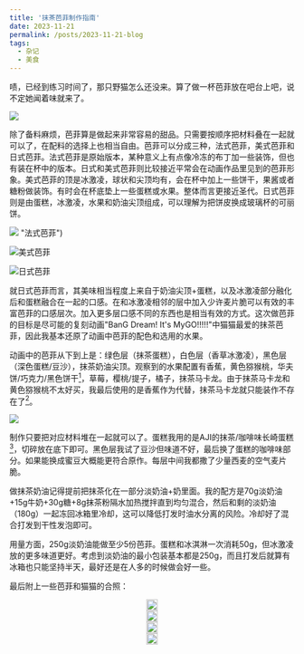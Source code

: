 ```yaml
---
title: '抹茶芭菲制作指南'
date: 2023-11-21
permalink: /posts/2023-11-21-blog
tags:
  - 杂记
  - 美食
---
```


啧，已经到练习时间了，那只野猫怎么还没来。算了做一杯芭菲放在吧台上吧，说不定她闻着味就来了。

[![](https://lailaps0713-blog.oss-cn-shanghai.aliyuncs.com/img/2023/DSC_8452.jpg?x-oss-process=image/resize,l_1920)](https://lailaps0713-blog.oss-cn-shanghai.aliyuncs.com/img/2023/DSC_8452.jpg)

除了备料麻烦，芭菲算是做起来非常容易的甜品。只需要按顺序把材料叠在一起就可以了，在配料的选择上也相当自由。芭菲可以分成三种，法式芭菲，美式芭菲和日式芭菲。法式芭菲是原始版本，某种意义上有点像冷冻的布丁加一些装饰，但也有装在杯中的版本。日式和美式芭菲则比较接近平常会在动画作品里见到的芭菲形象。美式芭菲的顶是冰激凌，球状和尖顶均有，会在杯中加上一些饼干，果酱或者糖粉做装饰。有时会在杯底垫上一些蛋糕或水果。整体而言更接近圣代。日式芭菲则是由蛋糕，冰激凌，水果和奶油尖顶组成，可以理解为把饼皮换成玻璃杯的可丽饼。

![](https://lailaps0713-blog.oss-cn-shanghai.aliyuncs.com/img/2023/20231121224113.png?x-oss-process=image/resize,l_1280) "法式芭菲")

![](https://lailaps0713-blog.oss-cn-shanghai.aliyuncs.com/img/2023/20231121224720.png?x-oss-process=image/resize,l_1280 "美式芭菲")

![](https://lailaps0713-blog.oss-cn-shanghai.aliyuncs.com/img/2023/20231121224201.png?x-oss-process=image/resize,l_1280 "日式芭菲")

就日式芭菲而言，其美味相当程度上来自于奶油尖顶+蛋糕，以及冰激凌部分融化后和蛋糕融合在一起的口感。在和冰激凌相邻的层中加入少许麦片脆可以有效的丰富芭菲的口感层次。加入更多层口感不同的东西也是相当有效的方式。这次做芭菲的目标是尽可能的复刻动画"BanG Dream! It's MyGO!!!!!"中猫猫最爱的抹茶芭菲，因此我基本还原了动画中芭菲的配色和选用的水果。

动画中的芭菲从下到上是：绿色层（抹茶蛋糕），白色层（香草冰激凌），黑色层（深色蛋糕/豆沙），抹茶奶油尖顶。观察到的水果配置有香蕉，黄色猕猴桃，华夫饼/巧克力/黑色饼干[^1]，草莓，樱桃/提子，橘子，抹茶马卡龙。由于抹茶马卡龙和黄色猕猴桃不太好买，我最后使用的是香蕉作为代替，抹茶马卡龙就只能装作不存在了[^2]。

![](https://lailaps0713-blog.oss-cn-shanghai.aliyuncs.com/img/2023/IMG_8128(20231120-002240).PNG)

制作只要把对应材料堆在一起就可以了。蛋糕我用的是AJI的抹茶/咖啡味长崎蛋糕[^3]，切碎放在底下即可。黑色层我试了豆沙但味道不好，最后换了蛋糕的咖啡味部分。如果能换成蜜豆大概能更符合原作。每层中间我都撒了少量西麦的空气麦片脆。

做抹茶奶油记得提前把抹茶化在一部分淡奶油+奶里面。我的配方是70g淡奶油+15g牛奶+30g糖+8g抹茶粉隔水加热搅拌直到均匀混合，然后和剩的淡奶油（180g）一起冻回冰箱里冷却，这可以降低打发时油水分离的风险。冷却好了混合打发到干性发泡即可。

用量方面，250g淡奶油能做至少5份芭菲。蛋糕和冰淇淋一次消耗50g，但冰激凌放的更多味道更好。考虑到淡奶油的最小包装基本都是250g，而且打发后就算有冰箱也只能坚持半天，最好还是在人多的时候做会好一些。

最后附上一些芭菲和猫猫的合照：

<head>
  <meta charset="utf-8" />
  <title>Swiper demo</title>
  <meta name="viewport" content="width=device-width, initial-scale=1, minimum-scale=1, maximum-scale=1" />
  <!-- Link Swiper's CSS -->
  <link rel="stylesheet" href="../assets/css/swiper-bundle.min.css" />
  
  <!-- Demo styles -->
  <style>
   
    .swiper {
      width: 100%;
      height: 100%;
    }

    .swiper-slide {
      text-align: center;
      font-size: 18px;
      display: flex;
      justify-content: center;
      align-items: center;
    }

    .swiper {
      width: 100%;
      height: 300px;
      margin-left: auto;
      margin-right: auto;
    }

    .swiper-slide {
      background-size: cover;
      background-position: center;
    }

    .mySwiper2 {
      height: 80%;
      width: 100%;
    }

    .mySwiper {
      height: 20%;
      box-sizing: border-box;
      padding: 10px 0;
    }

    .mySwiper .swiper-slide {
      width: 25%;
      height: 100%;
      opacity: 0.4;
    }

    .mySwiper .swiper-slide-thumb-active {
      opacity: 1;
    }

    .swiper-slide img {
      display: block;
      width: 100%;
      height: 100%;
      object-fit: cover;
    }
  </style>
</head>

<!-- Swiper -->

  <div style="--swiper-navigation-color: #fff; --swiper-pagination-color: #fff" class="swiper mySwiper2">
    <div class="swiper-wrapper">
      <div class="swiper-slide">
        <a href="https://lailaps0713-blog.oss-cn-shanghai.aliyuncs.com/img/2023/DSC_8464.jpg">
	        <img src="https://lailaps0713-blog.oss-cn-shanghai.aliyuncs.com/img/2023/DSC_8464.jpg?x-oss-process=image/resize,l_1920"/>
        </a>
      </div>
      <div class="swiper-slide">
        <a href="https://lailaps0713-blog.oss-cn-shanghai.aliyuncs.com/img/2023/DSC_8439.jpg">
	        <img src="https://lailaps0713-blog.oss-cn-shanghai.aliyuncs.com/img/2023/DSC_8439.jpg?x-oss-process=image/resize,l_1920"/>
        </a>
      </div>
      <div class="swiper-slide">
        <a href="https://lailaps0713-blog.oss-cn-shanghai.aliyuncs.com/img/2023/DSC_8435.jpg">
	        <img src="https://lailaps0713-blog.oss-cn-shanghai.aliyuncs.com/img/2023/DSC_8435.jpg?x-oss-process=image/resize,l_1920"/>
        </a>
      </div>
      <div class="swiper-slide">
        <a href="https://lailaps0713-blog.oss-cn-shanghai.aliyuncs.com/img/2023/DSC_8444.jpg">
	        <img src="https://lailaps0713-blog.oss-cn-shanghai.aliyuncs.com/img/2023/DSC_8444.jpg?x-oss-process=image/resize,l_1920"/>
        </a>
      </div>
    </div>
    <div class="swiper-button-next"></div>
    <div class="swiper-button-prev"></div>
  </div>
  <div thumbsSlider="" class="swiper mySwiper">
    <div class="swiper-wrapper">
      <div class="swiper-slide">
	      <img src="https://lailaps0713-blog.oss-cn-shanghai.aliyuncs.com/img/2023/DSC_8464.jpg?x-oss-process=image/resize,l_480"/>
      </div>
      <div class="swiper-slide">
	      <img src="https://lailaps0713-blog.oss-cn-shanghai.aliyuncs.com/img/2023/DSC_8439.jpg?x-oss-process=image/resize,l_480"/>
      </div>
      <div class="swiper-slide">
	      <img src="https://lailaps0713-blog.oss-cn-shanghai.aliyuncs.com/img/2023/DSC_8435.jpg?x-oss-process=image/resize,l_480"/>
      </div>
      <div class="swiper-slide">
	      <img src="https://lailaps0713-blog.oss-cn-shanghai.aliyuncs.com/img/2023/DSC_8444.jpg?x-oss-process=image/resize,l_480"/>
      </div>
    </div>
  </div>

  <!-- Swiper JS -->
  <script src="../assets/js/swiper-bundle.min.js"></script>

  <!-- Initialize Swiper -->
  <script>
    var swiper = new Swiper(".mySwiper", {
      loop: true,
      spaceBetween: 10,
      slidesPerView: 4,
      freeMode: true,
      watchSlidesProgress: true,
    });
    var swiper2 = new Swiper(".mySwiper2", {
      loop: true,
      spaceBetween: 10,
      navigation: {
        nextEl: ".swiper-button-next",
        prevEl: ".swiper-button-prev",
      },
      thumbs: {
        swiper: swiper,
      },
    });
  </script>

[^1]: 实在认不出来是啥了……
[^2]: 反正社团没有大小合适的杯子，有也装不下。
[^3]: 其实只是因为天猫超市没有纯抹茶口味的。以及使用口感更轻盈的戚风甚至天使蛋糕味道会更好，但制作会比较耗时。
